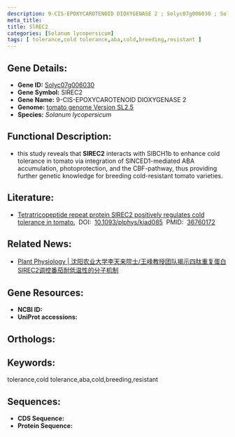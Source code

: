 ```yaml
---
description: 9-CIS-EPOXYCAROTENOID DIOXYGENASE 2 ; Solyc07g006030 ; Solanum lycopersicum
meta_title:
title: SlREC2
categories: [Solanum lycopersicum]
tags: [ tolerance,cold tolerance,aba,cold,breeding,resistant ]
---
```


## Gene Details:
- **Gene ID:**	[Solyc07g006030]()
- **Gene Symbol:** SlREC2
- **Gene Name:** 9-CIS-EPOXYCAROTENOID DIOXYGENASE 2
- **Genome:** [tomato genome Version SL2.5]()
- **Species:** *Solanum lycopersicum*

## Functional Description:
   - this study reveals that **SlREC2** interacts with SlBCH1b to enhance cold tolerance in tomato via integration of SlNCED1-mediated ABA accumulation, photoprotection, and the CBF-pathway, thus providing further genetic knowledge for breeding cold-resistant tomato varieties.

## Literature:
   - [Tetratricopeptide repeat protein SlREC2 positively regulates cold tolerance in tomato.]( https://academic.oup.com/plphys/article/192/1/648/7033736?login=true)&nbsp;&nbsp;DOI:&nbsp;&nbsp;[10.1093/plphys/kiad085](https://academic.oup.com/plphys/article/192/1/648/7033736?login=true)&nbsp;&nbsp;PMID:&nbsp;&nbsp;[36760172](https://pubmed.ncbi.nlm.nih.gov/36760172/)

## Related News:
   - [Plant Physiology | 沈阳农业大学李天来院士/王峰教授团队揭示四肽重复蛋白SlREC2调控番茄耐低温性的分子机制](https://mp.weixin.qq.com/s?__biz=Mzg3MDEwNDEyMg==&mid=2247545490&idx=6&sn=e14e241448fb1ca8f827ce42c9172d06&chksm=ce909fc7f9e716d1678814d00e733313bfb43122b340ceb3489373d54a71ed234f799e1c5029&scene=27#wechat_redirect)

## Gene Resources:
- **NCBI ID:** [](https://www.ncbi.nlm.nih.gov/gene/?term=)
- **UniProt accessions:** [](https://www.uniprot.org/uniprotkb//entry)

## Orthologs:

## Keywords:
tolerance,cold tolerance,aba,cold,breeding,resistant

## Sequences:
- **CDS Sequence:**
- **Protein Sequence:**
